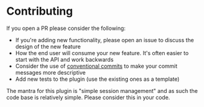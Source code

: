 # Contributing

If you open a PR please consider the following:

- If you're adding new functionality, please open an issue to discuss the design of the new feature
- How the end user will consume your new feature. It's often easier to start with the API and work backwards
- Consider the use of [conventional commits](https://www.conventionalcommits.org/en/v1.0.0/) to make your commit messages more descriptive
- Add new tests to the plugin (use the existing ones as a template)

The mantra for this plugin is "simple session management" and as such the code base is relatively simple. Please consider this in your code.
